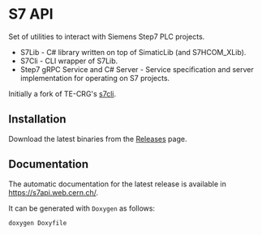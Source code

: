 # S7 API

Set of utilities to interact with Siemens Step7 PLC projects.

 - S7Lib - C# library written on top of SimaticLib (and S7HCOM_XLib).
 - S7Cli - CLI wrapper of S7Lib.
 - Step7 gRPC Service and C# Server - Service specification and server implementation for operating on S7 projects.

Initially a fork of TE-CRG's [s7cli].

## Installation

Download the latest binaries from the [Releases] page.

## Documentation

The automatic documentation for the latest release is available in https://s7api.web.cern.ch/.

It can be generated with `Doxygen` as follows:
```
doxygen Doxyfile
```

[s7cli]: https://gitlab.cern.ch/cryo-controls/utils/s7cli
[Releases]: https://gitlab.cern.ch/industrial-controls/services/plc-automation/s7-api/-/releases
